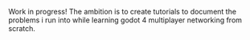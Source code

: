 Work in progress! The ambition is to create tutorials to document the problems i run into while learning godot 4 multiplayer networking from scratch.